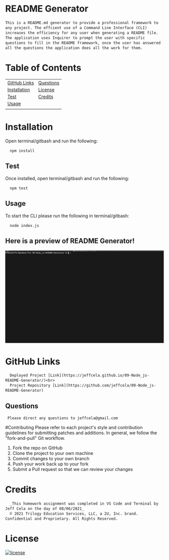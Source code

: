 # README Generator

```
This is a README.md generator to provide a professional framework to any project. The effcient use of a Command Line Interface (CLI) increases the efficiency for any user when generating a README file. The application uses Inquirer to prompt the user with specific questions to fill in the README framework, once the user has answered all the questions the application does all the work for them.
```

# Table of Contents

|                               |                         |
| ----------------------------- | ----------------------- |
| [GitHub Links](#github-links) | [Questions](#questions) |
| [Installation](#installation) | [License](#license)     |
| [Test](#test)                 | [Credits](#credits)     |
| [Usage](#usage)               |                         |
|                               |                         |

# Installation

Open terminal/gitbash and run the following:

```
  npm install
```

## Test

Once installed, open terminal/gitbash and run the following:

```
  npm test
```

## Usage

To start the CLI please run the following in terminal/gitbash:

```
  node index.js
```

## Here is a preview of README Generator!

![](assets/images/readme_gen.gif)

# GitHub Links

```
  Deployed Project [Link](https://jeffcela.github.io/09-Node_js-README-Generator/)<br>
  Project Repository [Link](https://github.com/jeffcela/09-Node_js-README-Generator)
```

## Questions

```
 Please direct any questions to jeffcela@gmail.com
```

#Contributing
Please refer to each project's style and contribution guidelines for submitting patches and additions. In general, we follow the "fork-and-pull" Git workflow.

1. Fork the repo on GitHub
2. Clone the project to your own machine
3. Commit changes to your own branch
4. Push your work back up to your fork
5. Submit a Pull request so that we can review your changes

# Credits

```
  _This homework assignment was completed in VS Code and Terminal by Jeff Cela on the day of 08/06/2021_
  © 2021 Trilogy Education Services, LLC, a 2U, Inc. brand. Confidential and Proprietary. All Rights Reserved.
```

# License

[![license](https://img.shields.io/badge/license-MIT-orange)](https://shields.io)
